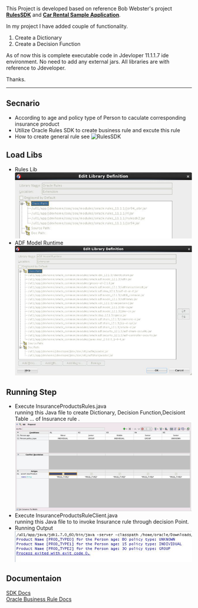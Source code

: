 This Project is developed based on reference Bob Webster's project **[RulesSDK](https://github.com/rdbwebster/RulesSDK)** and **[Car Rental Sample Application](http://docs.oracle.com/cd/E36909_01/user.1111/e10228/decision_point.htm#CHDJJDEB)**.

In my project I have added couple of functionality.

 1. Create a Dictionary
 2. Create a Decision Function
 

As of now this is complete executable code in Jdevloper 11.1.1.7 ide environment. No need to add any external jars. All libraries are with reference to Jdeveloper. 

Thanks. 

----------------------------------------

## Secnario
  - According to age and policy type of Person to caculate corresponding insurance product
  - Utilize Oracle Rules SDK to create business rule and excute this rule
  - How to create general rule see ![RulesSDK](https://github.com/rdbwebster/RulesSDK)
## Load Libs
  - Rules Lib  
  ![Rules Lib](https://github.com/lzyowen/BusinessRules_Java/blob/master/images/rulelib.JPG)
  - ADF Model Runtime  
  ![Runtime Lib](https://github.com/lzyowen/BusinessRules_Java/blob/master/images/adfruntime.JPG)
## Running Step
  - Execute InsuranceProductsRules.java  
      running this Java file to create Dictionary, Decision Function,Decisiont Table ... of Insurance rule .   
      ![Decision Table](https://github.com/lzyowen/BusinessRules_Java/blob/master/images/decisiontable.JPG)
  - Execute InsuranceProductsRuleClient.java  
      running this Java file to to invoke Insurance rule through decision Point.
  - Running Output  
       ![Result](https://github.com/lzyowen/BusinessRules_Java/blob/master/images/result.JPG)

     
## Documentaion 
[SDK Docs](https://docs.oracle.com/cd/E28389_01/apirefs.1111/e10663/toc.htm)  
[Oracle Business Rule Docs](http://citeseerx.ist.psu.edu/viewdoc/download?doi=10.1.1.404.2350&rep=rep1&type=pdf)
